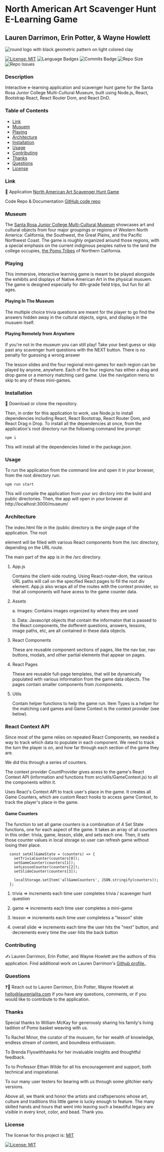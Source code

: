 # North American Art Scavenger Hunt E-Learning Game
## Lauren Darrimon, Erin Potter, & Wayne Howlett

![round logo with black geometric pattern on light colored clay](/src/assets/images/logo/logo-500.png)

[![License: MIT](https://img.shields.io/badge/License-MIT-yellow?style=for-the-badge&logo=appveyor)](https://opensource.org/licenses/MIT) ![Language Badges](https://img.shields.io/github/languages/top/laurenDarrimon/srjc-museum-app?style=for-the-badge&logo=appveyor) ![Commits Badge](https://img.shields.io/github/last-commit/laurenDarrimon/srjc-museum-app?style=for-the-badge&logo=appveyor) ![Repo Size](https://img.shields.io/github/repo-size/laurenDarrimon/srjc-museum-app?style=for-the-badge&logo=appveyor) ![Repo Issues](https://img.shields.io/github/issues/laurenDarrimon/srjc-museum-app?style=for-the-badge&logo=appveyor)
    
### Description
Interactive e-learning application and scavenger hunt game for the Santa Rosa Junior College Multi-Cultural Museum, built using Node.js, React, Bootstrap React, React Router Dom, and React DnD. 

### Table of Contents

* [Link](#link)
* [Musuem](#musuem)
* [Playing](#playing)
* [Architecture](#architecture)
* [Installation](#installation)
* [Usage](#usage)
* [Contributing](#contributing)
* [Thanks](#thanks)
* [Questions](#questions)
* [License](#license)

### Link 
🔗 
Application [North American Art Scavenger Hunt Game](http://polar-badlands-25618.herokuapp.com/)

Code Repo & Documentation [GitHub code repo](https://github.com/LaurenDarrimon/srjc-museum-app)


### Museum 
The [Santa Rosa Junior College Multi-Cultural Museum](https://museum.santarosa.edu/) showcases art and cultural objects from four major groupings or regions of Western North America: California, the Southwest, the Great Plains, and the Pacific Northwest Coast. The game is roughly organized around those regions, with a special emphasis on the current indiginous peoples native to the land the college occupies, [the Pomo Tribes](https://en.wikipedia.org/wiki/Pomo) of Northern California. 

### Playing 
This immersive, interactive learning game is meant to be played alongside the exhibits and displays of Native American Art in the physical musuem. The game is designed especially for 4th-grade field trips, but fun for all ages. 

#### Playing In The Museum
The multiple choice trivia questions are meant for the player to go find the answers hidden away in the cultural objects, signs, and displays in the musuem itself. 

#### Playing Remotely from Anywhere
If you're not in the museum you can still play! Take your best guess or skip past any scavenger hunt questions with the NEXT button.  There is no penalty for guessing a wrong answer

The lesson slides and the four regional mini-games for each region can be played by anyone, anywhere. Each of the four regions has either a drag and drop game or a memory matching card game. Use the navigation menu to skip to any of these mini-games. 

### Installation
🔧
Download or clone the repository. 

Then, in order for this application to work, use Node.js to install dependencies including React, React Bootstrap, React Router Dom, and React Drag n Drop. To install all the dependencies at once, from the application's root directory run the following command line prompt: 

~~~
npm i 
~~~

This will install all the dependencies listed in the package.json. 

### Usage 
To run the application from the command line and open it in your browser, from the root directory run: 

~~~
npm run start
~~~

This will compile the application from your src dirctory into the build and public directories. Then, the app will open in your browser at http://localhost:3000/museum/

### Architecture

The index.html file in the /public directory is the single page of the application. The root <div> element will be filled with various React components from the /src directory, depending on the URL route.   

The main part of the app is in the /src directory. 

1. App.js

    Contains the client-side routing. Using React-router-dom, the various URL paths will call on the specified React pages to fill the root div element. App.js also wraps all of the routes with the context provider, so that all components will have acess to the game counter data. 


2. Assets 

    a. Images: Contains images organized by where they are used

    b. Data: Javascript objects that contain the informaton that is passed to the React components, the dofferent questions, answers, lessons, image paths, etc, are all contained in these data objects. 


3. React Components

    These are reusable component sections of pages, like the nav bar, nav buttons, modals, and other partial elements that appear on pages. 

4. React Pages

    These are reusable full-page templates, that will be dynamically populated with various information from the game data objects. The pages contain smaller components from /components. 

5. Utils

    Contain helper functions to help the game run. Item Types is a helper for the matching card games and Game Context is the context provider (see below).


### React Context API

Since most of the game relies on repeated React Components, we needed a way to track which data to populate in each component. We need to track the turn the player is on, and how far through each section of the game they are. 

We did this through a series of counters. 

The context provider CountProvider gives acess to the game's React Context API (information and functions from src/utils/GameContext.js) to all the components within it. 

Uses React's Context API  to track user's place in the game. It creates all Game Counters, which are custom React hooks to access game Context, to track the player's place in the game. 

#### Game Counters

The function to set all game counters is a combination of 4 Set State functions, one for each aspect of the game. It takes an array of all counters in this order: trivia, game, lesson, slide, and sets each one. Then, it sets those counter values in local storage so user can refresh game without losing their place. 

```
  const setAllGameState = (counters) => {
    setTriviaCounter(counters[0]);
    setGameCounter(counters[1]);
    setLessonCounter(counters[2]);
    setSlideCounter(counters[3]);

    localStorage.setItem('allGameCounters', JSON.stringify(counters)); 
  };
```

   1. trivia => increments each time user completes trivia / scavenger hunt question

   2. game => increments each time user completes a mini-game

   3. lesson => increments each time user completess a "lesson" slide

   4. overall slide => increments each time the user hits the "next" button, and decrements every time the user hits the back button


### Contributing 
✍️ 
Lauren Darrimon, Erin Potter, and Wayne Howlett are the authors of this application. Find additional work on Lauren Darrimon's [Github profile.](http://github.com/laurenDarrimon).


### Questions
❓💌
Reach out to Lauren Darrimon, Erin Potter, Wayne Howlett at hello@laurenlalita.com if you have any questions, comments, or if you would like to contribute to the application. 


### Thanks
Special thanks to William McKay for generously sharing his family's living tadition of Pomo basket weaving with us. 

To Rachel Minor, the curator of the musuem, for her wealth of knowledge, endless stream of content, and boundless enthusiasm.

To Brenda Flyswithhawks for her invaluable insights and thoughtful feedback. 

To to Professor Ethan Wilde for all his encouragement and support, both technical and inspirational. 

To our many user testers for bearing with us through some glitchier early versions. 

Above all, we thank and honor the artists and craftspersons whose art, culture and traditions this little game is lucky enough to feature. The many skilled hands and hours that went into leaving such a beautiful legacy are visible in every knot, color, and bead. Thank you.  

### License
The license for this project is: [MIT](https://opensource.org/licenses/MIT)

[![License: MIT](https://img.shields.io/badge/License-MIT-yellow?style=for-the-badge&logo=appveyor)](https://opensource.org/licenses/MIT)

